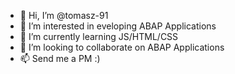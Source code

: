 - 👋 Hi, I’m @tomasz-91
- 👀 I’m interested in eveloping ABAP Applications
- 🌱 I’m currently learning JS/HTML/CSS
- 💞️ I’m looking to collaborate on ABAP Applications
- 📫 Send me a PM :)

<!---
tomasz-91/tomasz-91 is a ✨ special ✨ repository because its `README.md` (this file) appears on your GitHub profile.
You can click the Preview link to take a look at your changes.
--->

